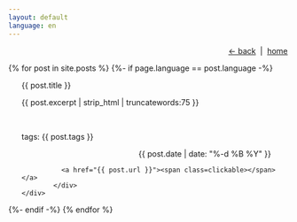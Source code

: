 ```yaml
---
layout: default
language: en
---
```

<div style="width: 100%;text-align: right;"><a href="javascript:history.back()"><- back</a>&nbsp;&nbsp;|&nbsp;&nbsp;<a href="https://alhkytran.github.io">home</a></div>

  {% for post in site.posts %}
	{%- if page.language == post.language -%}
<ul>
	<div class="divclickable">
		<div class="text-indiv">
			{{ post.title }}
        	    <p>
			{{ post.excerpt | strip_html | truncatewords:75 }}	
	            </p>
		<br>
		<p>tags: {{ post.tags }}</p>
		<p style="text-align: right; padding-right: 30px;">{{ post.date | date: "%-d %B %Y" }}</p>

		      <a href="{{ post.url }}"><span class=clickable></span></a>
         	</div>
	</div>
</ul>
        {%- endif -%}  
  {% endfor %}


